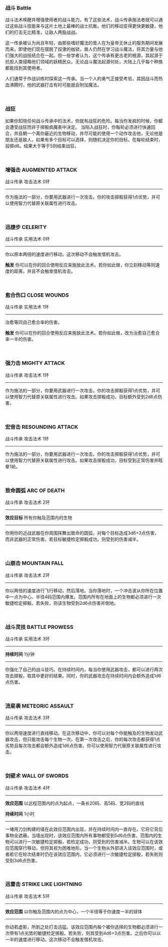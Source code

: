 ### 战斗 Battle

战斗法术唤醒并增强使用者的战斗能力。有了这些法术，战斗传承施法者就可以通过这些战斗技能来与这片土地上最棒的战士抗衡。他们的移动变得更快更敏捷，他们的打击无比精准，让敌人两股战战。

这一传承被认为尚且年轻，由那些嗜好魔法的兽人在为皇帝无休止的服务期间发展而来。即使他们现在摆脱了奴隶的枷锁，兽人仍然在学习战斗魔法，将其力量与他们强大的战技结合在一起。但一些学者认为，这个传承有更古老的根源，其起源于抗拒人类侵略他们领域的妖精民众。无论战斗魔法起源何处，大陆上几乎每个种族都能找到其使用者。

人们通常于作战训练时探索这一传承。当一个人的勇气正接受考验，其因战斗而热血沸腾时，他的武器打击有时可能就会附加魔法。

 

### 战狂

如果你知晓任何战斗传承中的法术，你就有战狂的危险。每当你发疯的时候，你都会遭受战狂而非于掷骰疯魔表中决定。
当陷入战狂时，你每轮必须进行快速回合，并且朝一个离你最近的生物移动，并尽可能的使用一个动作攻击他，无论他是朋友还是敌人，如果有多个目标可以选择，则随机决定你的目标。在每轮结束时，投掷d6。结果大于等于5则结束战狂。

 

### 增强击 **AUGMENTED ATTACK**

战斗传承 攻击法术 0环

------------------------------------------------------------------------

作为施法的一部分，你要用武器进行一次攻击。你的攻击掷骰获得1点优势，并可以使用智力代替原关联属性进行攻击。

 

### 迅捷步 **CELERITY**

战斗传承 实用法术 0环

------------------------------------------------------------------------

你以原本两倍的速度进行移动。这次移动不会触发借机攻击。

**触发**
你可以在你的回合使用反应来施放此法术。若你如此做，你立刻移动等同速度的距离，并且不会触发借机攻击。

 

### 愈合伤口 **CLOSE WOUNDS**

战斗传承 实用法术 1环

------------------------------------------------------------------------

治愈等同自己愈合率的伤害。

**触发**
你可以在你的回合使用反应来施放此法术。若你如此做，改为治愈自己愈合率一半的伤害。

 

### 强力击 **MIGHTY ATTACK**

战斗传承 攻击法术 1环

------------------------------------------------------------------------

作为施法的一部分，你要用武器进行一次攻击。你的攻击掷骰获得1点优势，并可以使用智力代替原关联属性进行攻击。如果攻击掷骰成功，目标额外受到2d6点伤害。

 

### 宏音击 **RESOUNDING ATTACK**

战斗传承 攻击法术 1环

------------------------------------------------------------------------

作为施法的一部分，你要用武器进行一次攻击。你的攻击掷骰获得1点优势，并可以使用智力代替原关联属性进行攻击。如果攻击掷骰成功，目标受到正常伤害并眩晕1轮。

 

### 致命圆弧 **ARC OF DEATH**

战斗传承 攻击法术 2环

------------------------------------------------------------------------

**效应目标** 所有你触及范围内的生物

------------------------------------------------------------------------

你用你的近战武器在你周围挥舞出致命的圆弧，对每个目标造成3d6+3点伤害，而非武器的正常伤害。若目标敏捷检定掷骰成功，则受到的伤害减半。

 

### 山崩击 **MOUNTAIN FALL**

战斗传承 攻击法术 2环

------------------------------------------------------------------------

你以两倍的速度进行飞行移动，然后落地。当你落地时，一个冲击波从你所在位置中一点为中心、半径4码范围内爆发。范围内所有在地面上的生物都必须进行一次敏捷检定掷骰。若失败，则该生物受到2d6点伤害并倒地。

 

### 战斗灵技 **BATTLE PROWESS**

战斗传承 实用法术 3环

------------------------------------------------------------------------

**持续时间** 1分钟

------------------------------------------------------------------------

你强化了自己的战斗技巧。在持续时间内，每当你使用武器攻击，都可以进行两次攻击掷骰，取其中更好的结果。同时，你的武器攻击在持续时间内会额外造成1d6点伤害。

 

### 流星袭 **METEORIC ASSAULT**

战斗传承 攻击法术 3环

------------------------------------------------------------------------

你以两倍速度进行直线移动。在这次移动中，你可以对每个你能触及的生物发动武器攻击，但只能攻击每个生物一次。在第一次攻击之后，你的每次攻击都获得1点劣势且每次攻击都会额外造成1d6点伤害。你可以使用智力代替原关联属性进行攻击。

 

### 剑壁术 **WALL OF SWORDS**

战斗传承 攻击法术 4环

------------------------------------------------------------------------

**效应范围** 以远程范围内的点为起点，一条长20码、高5码、宽2码的直线

**持续时间** 1小时

------------------------------------------------------------------------

一堵用刀剑构建的墙在此效应范围内出现，并在持续时间内一直存在。它将它背后事物全遮蔽。当墙出现时，该效应范围内所有事物都受到5d6点伤害。范围内的生物可以进行一次敏捷检定掷骰，若检定成功，则受到的伤害减半。生物可以在该效应范围穿行移动，但将其视为困难地形。当一个生物从外部进入该效应范围时，或者若它在轮次结束时仍在该效应范围内，它必须进行一次敏捷检定掷骰，若失败则受到3d6点伤害。

 

### 迅雷击 **STRIKE LIKE LIGHTNING**

战斗传承 攻击法术 5环

------------------------------------------------------------------------

**效应范围** 以你触及范围内的点为中心，一个半径等于你速度一半的球体

------------------------------------------------------------------------

你动若虚影，所到之处打击迅猛。该效应范围内每个被你选择的生物都必须进行一次带有1点劣势的敏捷检定掷骰。若失败，则其受到4d6+3点伤害。之后你可以以一半的速度进行移动。这次移动不会触发借机攻击。
